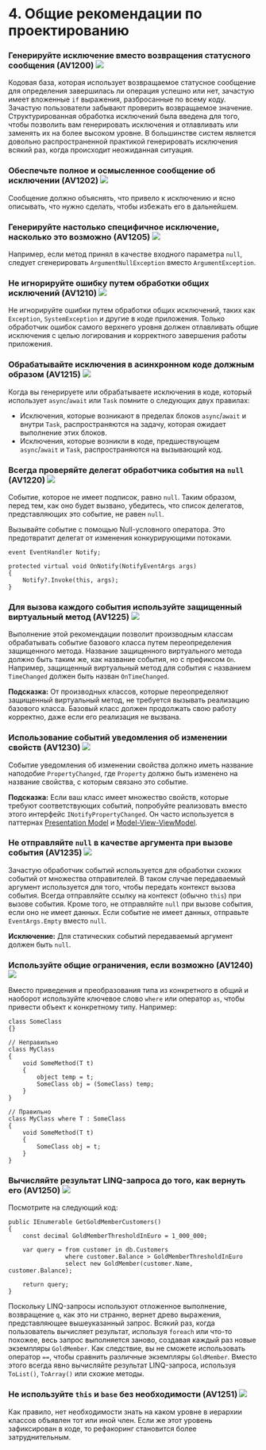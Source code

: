 <!--
NOTE: Requires Markdown Extra. See http://michelf.ca/projects/php-markdown/extra/
 --> 

# 4. Общие рекомендации по проектированию

### <a name="av1200"></a> Генерируйте исключение вместо возвращения статусного сообщения (AV1200) ![](images/2.png)

Кодовая база, которая использует возвращаемое статусное сообщение для определения завершилась ли операция успешно или нет, зачастую имеет вложенные `if` выражения, разбросанные по всему коду. Зачастую пользователи забывают проверить возвращаемое значение. Структурированная обработка исключений была введена для того, чтобы позволить вам генерировать исключения и отлавливать или заменять их на более высоком уровне. В большинстве систем является довольно распространенной практикой генерировать исключения всякий раз, когда происходит неожиданная ситуация.

### <a name="av1202"></a> Обеспечьте полное и осмысленное сообщение об исключении (AV1202) ![](images/2.png)

Сообщение должно объяснять, что привело к исключению и ясно описывать, что нужно сделать, чтобы избежать его в дальнейшем.

### <a name="av1205"></a> Генерируйте настолько специфичное исключение, насколько это возможно (AV1205) ![](images/3.png)

Например, если метод принял в качестве входного параметра `null`, следует сгенерировать `ArgumentNullException` вместо `ArgumentException`.

### <a name="av1210"></a> Не игнорируйте ошибку путем обработки общих исключений (AV1210) ![](images/1.png)

Не игнорируйте ошибки путем обработки общих исключений, таких как `Exception`, `SystemException` и другие в коде приложения. Только обработчик ошибок самого верхнего уровня должен отлавливать общие исключения с целью логирования и корректного завершения работы приложения.

### <a name="av1215"></a> Обрабатывайте исключения в асинхронном коде должным образом (AV1215) ![](images/2.png)
Когда вы генерируете или обрабатываете исключения в коде, который использует `async`/`await` или `Task` помните о следующих двух правилах:

- Исключения, которые возникают в пределах блоков `async`/`await` и внутри `Task`, распространяются на задачу, которая ожидает выполнение этих блоков.
- Исключения, которые возникли в коде, предшествующем `async`/`await` и `Task`, распространяются на вызывающий код.

### <a name="av1220"></a> Всегда проверяйте делегат обработчика события на `null` (AV1220) ![](images/1.png)

Событие, которое не имеет подписок, равно `null`. Таким образом, перед тем, как оно будет вызвано, убедитесь, что список делегатов, представляющих это событие, не равен `null`.

Вызывайте событие с помощью Null-условного оператора. Это предотвратит делегат от изменения конкурирующими потоками.

	event EventHandler Notify;
	
	protected virtual void OnNotify(NotifyEventArgs args)  
	{
		Notify?.Invoke(this, args);
	}

### <a name="av1225"></a> Для вызова каждого события используйте защищенный виртуальный метод (AV1225) ![](images/2.png)
Выполнение этой рекомендации позволит производным классам обрабатывать событие базового класса путем переопределения защищенного метода. Название защищенного виртуального метода должно быть таким же, как название события, но с префиксом `On`. Например, защищенный виртуальный метод для события с названием `TimeChanged` должен быть назван `OnTimeChanged`.

**Подсказка:** От производных классов, которые переопределяют защищенный виртуальный метод, не требуется вызывать реализацию базового класса. Базовый класс должен продолжать свою работу корректно, даже если его реализация не вызвана.

### <a name="av1230"></a> Использование событий уведомления об изменении свойств (AV1230) ![](images/3.png)
Событие уведомления об изменении свойства должно иметь название наподобие `PropertyChanged`, где `Property` должно быть изменено на название свойства, с которым связано это событие.

**Подсказка:** Если ваш класс имеет множество свойств, которые требуют соответствующих событий, попробуйте реализовать вместо этого интерфейс `INotifyPropertyChanged`. Он часто используется в паттернах [Presentation Model](http://martinfowler.com/eaaDev/PresentationModel.html) и [Model-View-ViewModel](http://msdn.microsoft.com/en-us/magazine/dd419663.aspx).

### <a name="av1235"></a> Не отправляйте `null` в качестве аргумента при вызове события (AV1235) ![](images/1.png)

Зачастую обработчик событий используется для обработки схожих событий от множества отправителей. В таком случае передаваемый аргумент используется для того, чтобы передать контекст вызова события. Всегда отправляйте ссылку на контекст (обычно `this`) при вызове события. Кроме того, не отправляйте `null` при вызове события, если оно не имеет данных. Если событие не имеет данных, отправьте `EventArgs.Empty` вместо `null`.

**Исключение:** Для статических событий передаваемый аргумент должен быть `null`.

### <a name="av1240"></a> Используйте общие ограничения, если возможно (AV1240) ![](images/2.png)
Вместо приведения и преобразования типа из конкретного в общий и наоборот используйте ключевое слово `where` или оператор `as`, чтобы привести объект к конкретному типу. Например:

	class SomeClass  
	{}
	
	// Неправильно  
	class MyClass  
	{
		void SomeMethod(T t)  
		{  
			object temp = t;  
			SomeClass obj = (SomeClass) temp;  
		}  
	}
	
	// Правильно  
	class MyClass where T : SomeClass  
	{
		void SomeMethod(T t)  
		{  
			SomeClass obj = t;  
		}  
	}

### <a name="av1250"></a> Вычисляйте результат LINQ-запроса до того, как вернуть его (AV1250) ![](images/1.png)

Посмотрите на следующий код:
	
	public IEnumerable GetGoldMemberCustomers()
	{
		const decimal GoldMemberThresholdInEuro = 1_000_000;
		
		var query = from customer in db.Customers
					where customer.Balance > GoldMemberThresholdInEuro
					select new GoldMember(customer.Name, customer.Balance);
		
		return query;  
	}

Поскольку LINQ-запросы используют отложенное выполнение, возвращение `q`, как это ни странно, вернет древо выражения, представляющее вышеуказанный запрос. Всякий раз, когда пользователь вычисляет результат, используя `foreach` или что-то похожее, весь запрос выполняется заново, создавая каждый раз новые экземпляры `GoldMember`. Как следствие, вы не сможете использовать оператор `==`, чтобы сравнить различные экземпляры `GoldMember`. Вместо этого всегда явно вычисляйте результат LINQ-запроса, используя `ToList()`, `ToArray()` или схожие методы.

### <a name="av1251"></a> Не используйте `this` и `base` без необходимости (AV1251) ![](images/1.png)

Как правило, нет необходимости знать на каком уровне в иерархии классов объявлен тот или иной член. Если же этот уровень зафиксирован в коде, то рефакоринг становится более затруднительным.